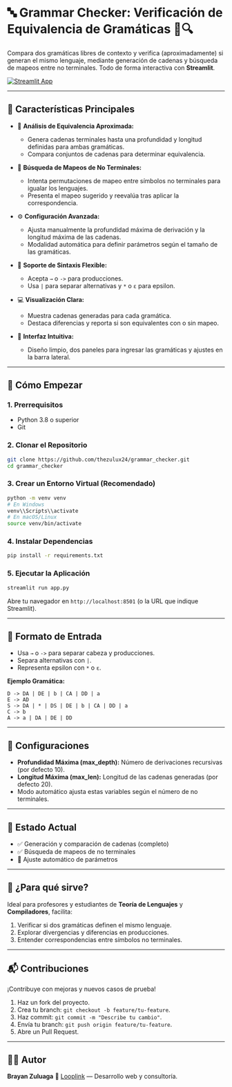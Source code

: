 # 🔤 Grammar Checker: Verificación de Equivalencia de Gramáticas 📏🔍

Compara dos gramáticas libres de contexto y verifica (aproximadamente) si generan el mismo lenguaje, mediante generación de cadenas y búsqueda de mapeos entre no terminales. Todo de forma interactiva con **Streamlit**.

[![Streamlit App](https://static.streamlit.io/badges/streamlit_badge_black_white.svg)](https://grammar-checker.streamlit.app/) <!-- Reemplaza el enlace con el de tu app -->

---

## 🌟 Características Principales

* 🧩 **Análisis de Equivalencia Aproximada:**

  * Genera cadenas terminales hasta una profundidad y longitud definidas para ambas gramáticas.
  * Compara conjuntos de cadenas para determinar equivalencia.
* 🔄 **Búsqueda de Mapeos de No Terminales:**

  * Intenta permutaciones de mapeo entre símbolos no terminales para igualar los lenguajes.
  * Presenta el mapeo sugerido y reevalúa tras aplicar la correspondencia.
* ⚙️ **Configuración Avanzada:**

  * Ajusta manualmente la profundidad máxima de derivación y la longitud máxima de las cadenas.
  * Modalidad automática para definir parámetros según el tamaño de las gramáticas.
* 🔡 **Soporte de Sintaxis Flexible:**

  * Acepta `→` o `->` para producciones.
  * Usa `|` para separar alternativas y `*` o `ε` para epsilon.
* 💻 **Visualización Clara:**

  * Muestra cadenas generadas para cada gramática.
  * Destaca diferencias y reporta si son equivalentes con o sin mapeo.
* 🎨 **Interfaz Intuitiva:**

  * Diseño limpio, dos paneles para ingresar las gramáticas y ajustes en la barra lateral.

---

## 🚀 Cómo Empezar

### 1. Prerrequisitos

* Python 3.8 o superior
* Git

### 2. Clonar el Repositorio

```bash
git clone https://github.com/thezulux24/grammar_checker.git
cd grammar_checker
```

### 3. Crear un Entorno Virtual (Recomendado)

```bash
python -m venv venv
# En Windows
venv\\Scripts\\activate
# En macOS/Linux
source venv/bin/activate
```

### 4. Instalar Dependencias

```bash
pip install -r requirements.txt
```

### 5. Ejecutar la Aplicación

```bash
streamlit run app.py
```

Abre tu navegador en `http://localhost:8501` (o la URL que indique Streamlit).

---

## 📝 Formato de Entrada

* Usa `→` o `->` para separar cabeza y producciones.
* Separa alternativas con `|`.
* Representa epsilon con `*` o `ε`.

**Ejemplo Gramática:**

```text
D -> DA | DE | b | CA | DD | a
E -> AD
S -> DA | * | DS | DE | b | CA | DD | a
C -> b
A -> a | DA | DE | DD
```

---

## 🔧 Configuraciones

* **Profundidad Máxima (max\_depth):** Número de derivaciones recursivas (por defecto 10).
* **Longitud Máxima (max\_len):** Longitud de las cadenas generadas (por defecto 20).
* Modo automático ajusta estas variables según el número de no terminales.

---

## 📌 Estado Actual

* ✅ Generación y comparación de cadenas (completo)
* ✅ Búsqueda de mapeos de no terminales
* 🔧 Ajuste automático de parámetros

---

## 🧠 ¿Para qué sirve?

Ideal para profesores y estudiantes de **Teoría de Lenguajes** y **Compiladores**, facilita:

1. Verificar si dos gramáticas definen el mismo lenguaje.
2. Explorar divergencias y diferencias en producciones.
3. Entender correspondencias entre símbolos no terminales.

---

## 📬 Contribuciones

¡Contribuye con mejoras y nuevos casos de prueba!

1. Haz un fork del proyecto.
2. Crea tu branch: `git checkout -b feature/tu-feature`.
3. Haz commit: `git commit -m "Describe tu cambio"`.
4. Envía tu branch: `git push origin feature/tu-feature`.
5. Abre un Pull Request.

---

## 👨‍💻 Autor

**Brayan Zuluaga**
💼 [Looplink](https://looplink.co) — Desarrollo web y consultoría.

